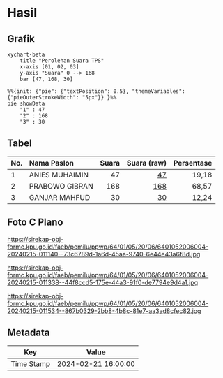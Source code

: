 # Hasil

## Grafik

```mermaid
xychart-beta
    title "Perolehan Suara TPS"
    x-axis [01, 02, 03]
    y-axis "Suara" 0 --> 168
    bar [47, 168, 30]
```

```mermaid
%%{init: {"pie": {"textPosition": 0.5}, "themeVariables": {"pieOuterStrokeWidth": "5px"}} }%%
pie showData
    "1" : 47
    "2" : 168
    "3" : 30
```

## Tabel

| No. | Nama Paslon    | Suara | Suara (raw) | Persentase |
|:--- |:-------------- | -----:| -----------:| ----------:|
| 1   | ANIES MUHAIMIN | 47    | [47][p-1]   | 19,18      |
| 2   | PRABOWO GIBRAN | 168   | [168][p-2]  | 68,57      |
| 3   | GANJAR MAHFUD  | 30    | [30][p-3]   | 12,24      |


[p-1]: https://github.com/gigit-pemilu/pemilu-2024-64-kalimantan-timur/blob/main/pilpres/hitung-suara/sub/64-kalimantan-timur/sub/01-paser/sub/05-kuaro/sub/2006-modang/sub/004-tps/sub/paslon-1.txt
[p-2]: https://github.com/gigit-pemilu/pemilu-2024-64-kalimantan-timur/blob/main/pilpres/hitung-suara/sub/64-kalimantan-timur/sub/01-paser/sub/05-kuaro/sub/2006-modang/sub/004-tps/sub/paslon-2.txt
[p-3]: https://github.com/gigit-pemilu/pemilu-2024-64-kalimantan-timur/blob/main/pilpres/hitung-suara/sub/64-kalimantan-timur/sub/01-paser/sub/05-kuaro/sub/2006-modang/sub/004-tps/sub/paslon-3.txt

## Foto C Plano

https://sirekap-obj-formc.kpu.go.id/faeb/pemilu/ppwp/64/01/05/20/06/6401052006004-20240215-011140--73c6789d-1a6d-45aa-9740-6e44e43a6f8d.jpg

https://sirekap-obj-formc.kpu.go.id/faeb/pemilu/ppwp/64/01/05/20/06/6401052006004-20240215-011338--44f8ccd5-175e-44a3-91f0-de7794e9d4a1.jpg

https://sirekap-obj-formc.kpu.go.id/faeb/pemilu/ppwp/64/01/05/20/06/6401052006004-20240215-011534--867b0329-2bb8-4b8c-81e7-aa3ad8cfec82.jpg


## Metadata

| Key        | Value               |
| ---------- | ------------------- |
| Time Stamp | 2024-02-21 16:00:00 |



